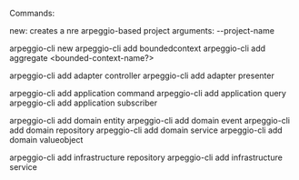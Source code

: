 Commands:

new: creates a nre arpeggio-based project
  arguments: --project-name



arpeggio-cli new <project-name>
arpeggio-cli add boundedcontext <bounded-context-name>
arpeggio-cli add aggregate <aggregate-name> <bounded-context-name?>

arpeggio-cli add adapter controller
arpeggio-cli add adapter presenter

arpeggio-cli add application command
arpeggio-cli add application query
arpeggio-cli add application subscriber

arpeggio-cli add domain entity
arpeggio-cli add domain event
arpeggio-cli add domain repository
arpeggio-cli add domain service
arpeggio-cli add domain valueobject

arpeggio-cli add infrastructure repository <repository-name> <bounded-context-name> <aggregate-name>
arpeggio-cli add infrastructure service <service-name> <bounded-context-name> <aggregate-name>